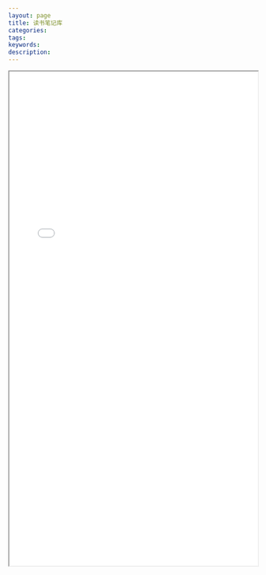 ```yaml
---
layout: page
title: 读书笔记库
categories:
tags:
keywords:
description:
---
```



<!-- <a class="list-group-item-lay pjaxlink" href="http://www.guofei.site/reading" target="reading">跳转：读书笔记库</a> -->


<iframe src="/reading/#/homepage" width="100%" height="1000em" marginwidth="10%"></iframe>
